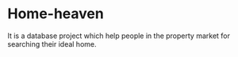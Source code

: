 # Home-heaven
It is a database project which help  people in the property market for searching their ideal home.
